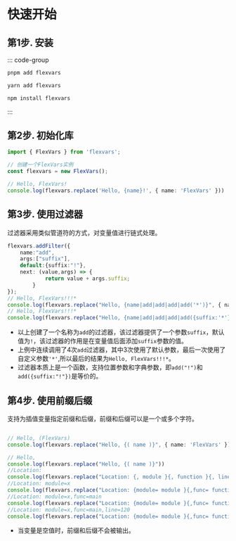 # 快速开始

## 第1步. 安装


::: code-group 

```bash [pnpm]
pnpm add flexvars 
```

```bash [yarn] 
yarn add flexvars 
```


```bash [npm]
npm install flexvars
```

:::

## 第2步. 初始化库

```ts
import { FlexVars } from 'flexvars';

// 创建一个FlexVars实例
const flexvars = new FlexVars();

// Hello, FlexVars!
console.log(flexvars.replace('Hello, {name}!', { name: 'FlexVars' })) 

```

## 第3步. 使用过滤器

过滤器采用类似管道符的方式，对变量值进行链式处理。

```ts
flexvars.addFilter({
    name:"add",
    args:["suffix"],
    default:{suffix:"!"},
    next: (value,args) => {
            return value + args.suffix;
        }
});
// Hello, FlexVars!!!*
console.log(flexvars.replace("Hello, {name|add|add|add|add('*')}", { name: 'FlexVars' })) 
// Hello, FlexVars!!!*
console.log(flexvars.replace("Hello, {name|add|add|add|add({suffix:'*'})}", { name: 'FlexVars' })) 
```

- 以上创建了一个名称为`add`的过滤器，该过滤器提供了一个参数`suffix`，默认值为`!`，该过滤器的作用是在变量值后面添加`suffix`参数的值。
- 上例中连续调用了4次`add`过滤器，其中3次使用了默认参数，最后一次使用了自定义参数`'*'`,所以最后的结果为`Hello, FlexVars!!!*`。
- 过滤器本质上是一个函数，支持位置参数和字典参数，即`add("!")`和`add({suffix:"!"})`是等价的。



## 第4步. 使用前缀后缀

支持为插值变量指定前缀和后缀，前缀和后缀可以是一个或多个字符。

```ts

// Hello, (FlexVars)
console.log(flexvars.replace("Hello, {( name )}", { name: 'FlexVars' })) 

// Hello, 
console.log(flexvars.replace("Hello, {( name )}")) 
//Location: 
console.log(flexvars.replace("Location: {, module }{, function }{, line }")) 
//Location: module=x
console.log(flexvars.replace("Location: {module= module }{,func= function }{,line= line }", {module:"x"})) 
//Location: module=x,func=main
console.log(flexvars.replace("Location: {module= module }{,func= function }{,line= line }", {module:"x",function:"main"})) 
//Location: module=x,func=main,line=120
console.log(flexvars.replace("Location: {module= module }{,func= function }{,line= line }", {module:"x",function:"main",line:120})) 
```

- 当变量是空值时，前缀和后缀不会被输出。


